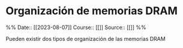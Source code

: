 # Organización de memorias DRAM

%%
Date:: [[2023-08-07]]
Course:: [[]]
Source:: [[]]
%%


Pueden existir dos tipos de organización de las memorias DRAM

